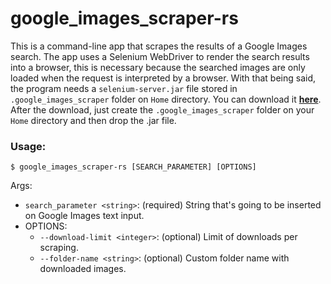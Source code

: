 # google_images_scraper-rs

This is a command-line app that scrapes the results of a Google Images search.
The app uses a Selenium WebDriver to render the search results into a browser, this is necessary because the searched images are only loaded when the request is interpreted by a browser.
With that being said, the program needs a `selenium-server.jar` file stored in `.google_images_scraper` folder on `Home` directory. You can download it [**here**](https://www.selenium.dev/downloads/).
After the download, just create the `.google_images_scraper` folder on your `Home` directory and then drop the .jar file.

### Usage:

```
$ google_images_scraper-rs [SEARCH_PARAMETER] [OPTIONS]
```

Args:
- `search_parameter <string>`: (required) String that's going to be inserted on Google Images text input.
- OPTIONS:
  - `--download-limit <integer>`: (optional) Limit of downloads per scraping.
  - `--folder-name <string>`: (optional) Custom folder name with downloaded images.
